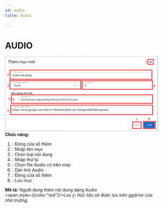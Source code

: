 ```yaml
---
id: audio
title: Audio

---
```


# AUDIO

![Trang Chủ](../../static/img/soan-hoc-lieu-so/audio/audio.png)  
__Chức năng:__ 
1. <img src="/docs-lms-hls/img/chung/dong.png" alt="" width="30" />: Đóng cửa sổ thêm
2. <img src="/docs-lms-hls/img/chung/ten-muc.png" alt="" width="80" />: Nhập tên mục
3. <img src="/docs-lms-hls/img/soan-hoc-lieu-so/audio/loai.png" alt="" width="100" />: Chọn loại nội dung
4. <img src="/docs-lms-hls/img/chung/thu-tu.png" alt="" width="60" />: Nhập thứ tự
5. <img src="/docs-lms-hls/img/soan-hoc-lieu-so/audio/tep.png" alt="" width="300" />: Chọn file Audio có trên máy
6. <img src="/docs-lms-hls/img/soan-hoc-lieu-so/audio/link.png" alt="" width="400" />: Dán link Audio 
7. <img src="/docs-lms-hls/img/chung/huy.png" alt="" width="40" />: Đóng cửa sổ thêm
8. <img src="/docs-lms-hls/img/chung/luu.png" alt="" width="50" />: Lưu mục  

__Mô tả:__ Người dùng thêm nội dung dạng Audio  
*<span style={{color:"red"}}>Lưu ý:  Học liệu sẽ được lưu trên ggdrive của nhà trường.</span>*
